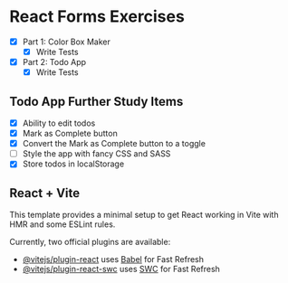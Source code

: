 React Forms Exercises
=====================

- [x] Part 1: Color Box Maker
  - [x] Write Tests
- [x] Part 2: Todo App
  - [x] Write Tests

## Todo App Further Study Items

- [x] Ability to edit todos
- [x] Mark as Complete button
- [x] Convert the Mark as Complete button to a toggle
- [ ] Style the app with fancy CSS and SASS
- [x] Store todos in localStorage

## React + Vite

This template provides a minimal setup to get React working in Vite with HMR and some ESLint rules.

Currently, two official plugins are available:

- [@vitejs/plugin-react](https://github.com/vitejs/vite-plugin-react/blob/main/packages/plugin-react/README.md) uses [Babel](https://babeljs.io/) for Fast Refresh
- [@vitejs/plugin-react-swc](https://github.com/vitejs/vite-plugin-react-swc) uses [SWC](https://swc.rs/) for Fast Refresh
